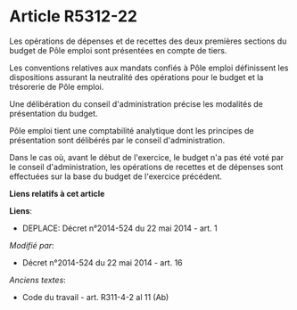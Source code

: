 # Article R5312-22

Les opérations de dépenses et de recettes des deux premières sections du budget de Pôle emploi sont présentées en compte de
tiers. 

Les conventions relatives aux mandats confiés à Pôle emploi définissent les dispositions assurant la neutralité des
opérations pour le budget et la trésorerie de Pôle emploi. 

Une délibération du conseil d'administration précise les modalités de présentation du budget. 

Pôle emploi tient une comptabilité analytique dont les principes de présentation sont délibérés par le conseil
d'administration. 

Dans le cas où, avant le début de l'exercice, le budget n'a pas été voté par le conseil d'administration, les opérations de
recettes et de dépenses sont effectuées sur la base du budget de l'exercice précédent.

**Liens relatifs à cet article**

**Liens**:

  - DEPLACE: Décret n°2014-524 du 22 mai 2014 - art. 1

_Modifié par_:

  - Décret n°2014-524 du 22 mai 2014 - art. 16

_Anciens textes_:

  - Code du travail - art. R311-4-2 al 11 (Ab)
